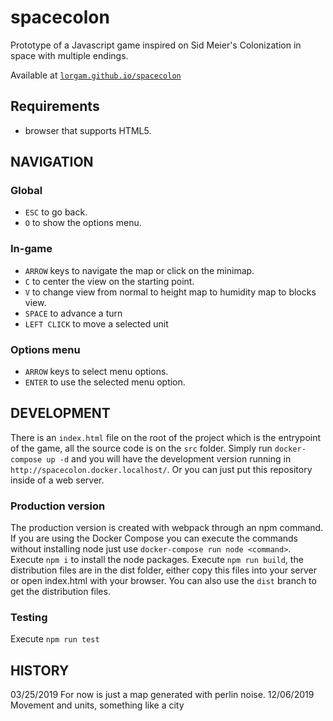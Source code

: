 # spacecolon
Prototype of a Javascript game inspired on Sid Meier's Colonization in space with multiple endings.

Available at [`lorgam.github.io/spacecolon`](https://lorgam.github.io/spacecolon/)

## Requirements
* browser that supports HTML5.

## NAVIGATION

### Global

* `ESC` to go back.
* `O` to show the options menu.

### In-game

* `ARROW` keys to navigate the map or click on the minimap.
* `C` to center the view on the starting point.
* `V` to change view from normal to height map to humidity map to blocks view.
* `SPACE` to advance a turn
* `LEFT CLICK` to move a selected unit

### Options menu

* `ARROW` keys to select menu options.
* `ENTER` to use the selected menu option.

## DEVELOPMENT

There is an `index.html` file on the root of the project which is the entrypoint of the game, all the source code is on the `src` folder.
Simply run `docker-compose up -d` and you will have the development version running in `http://spacecolon.docker.localhost/`.
Or you can just put this repository inside of a web server.

### Production version
The production version is created with webpack through an npm command.
If you are using the Docker Compose you can execute the commands without installing node just use `docker-compose run node <command>`.
Execute `npm i` to install the node packages.
Execute `npm run build`, the distribution files are in the dist folder, either copy this files into your server or open index.html with your browser.
You can also use the `dist` branch to get the distribution files.

### Testing
Execute `npm run test`

## HISTORY
03/25/2019 For now is just a map generated with perlin noise.
12/06/2019 Movement and units, something like a city

